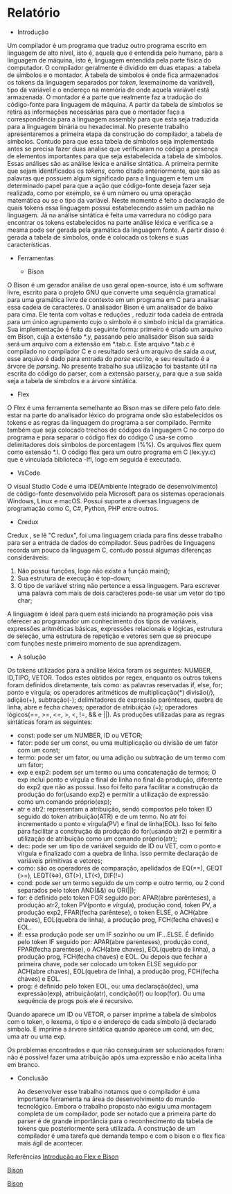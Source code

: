 # **Relatório**
 
- Introdução
 
Um compilador é um programa que traduz outro programa escrito em linguagem de alto nível, isto é, aquela que é entendida pelo humano, para a linguagem de máquina, isto é, linguagem entendida pela parte física do computador. O compilador geralmente é dividido em duas etapas: a tabela de símbolos e o montador.
A tabela de símbolos é onde fica armazenados os tokens da linguagem separados por *token*, lexema(nome da variável), tipo da variável e o endereço na memória de onde aquela variável está armazenada. O montador é a parte que realmente faz a tradução do código-fonte para linguagem de máquina. A partir da tabela de símbolos se retira as informações necessárias para que o montador faça a correspondência para a linguagem assembly para que esta seja traduzida para a linguagem binária ou hexadecimal. No presente trabalho apresentaremos a primeira etapa da construção do compilador, a tabela de símbolos.
Contudo para que essa tabela de símbolos seja implementada antes se precisa fazer duas analise que verificaram no código a presença de elementos importantes para que seja estabelecida a tabela de símbolos. Essas análises são as análise léxica e análise sintática. A primeira permite que  sejam identificados os *tokens*, como citado anteriormente, que são as palavras que possuem algum significado para a linguagem e tem um determinado papel para que a ação que código-fonte deseja fazer seja realizada, como por exemplo, se é um número ou uma operação matemática ou se o tipo da variável.
Neste momento é feito a declaração de quais tokens essa linguagem possui estabelecendo assim um padrão na linguagem. 
Já na análise sintática é feita uma varredura no código para encontrar os tokens estabelecidos na parte análise léxica e verifica se a mesma pode ser gerada pela gramática da linguagem fonte. A partir disso é gerada a tabela de símbolos, onde é colocada os tokens e suas características.
 
 
- Ferramentas
 
  - Bison
 
O Bison é um gerador análise de uso geral open-source, isto é um software livre, escrito para o projeto GNU que converte uma sequência gramatical para uma gramática livre de contexto em um programa em C para analisar essa cadeia de caracteres. O analisador Bison é um analisador de baixo para cima. Ele tenta com voltas e reduções , reduzir toda cadeia de entrada para um único agrupamento cujo o símbolo é o símbolo inicial da gramática.  
Sua implementação é feita da seguinte forma: primeiro é criado um arquivo em Bison, cuja a extensão *.y, passando pelo analisador Bison sua saída será um arquivo com a extensão em *.tab.c. Este arquivo *.tab.c é compilado no compilador C e o resultado será um arquivo de saída *a.out*, esse arquivo é dado para entrada do *parse* escrito, e seu resultado é a árvore de *parsing*. No presente trabalho sua utilização foi bastante útil na escrita do código do parser, com a extensão parser.y, para que a sua saída seja a tabela de simbolos e a árvore sintática.
 
  - Flex
 
 
 O Flex é uma ferramenta semelhante ao Bison mas se difere pelo fato dele estar na parte do analisador léxico do programa onde são estabelecidos os tokens e as regras da linguagem do programa a ser compilado. Permite também que seja colocado trechos de códigos da linguagem C no corpo do programa e para separar o código flex do código C usa-se como delimitadores dois símbolos de porcentagem (%%). Os arquivos flex quem como extensão *.l. O código flex gera um outro programa em C (lex.yy.c) que é vinculada biblioteca -lfl, logo em seguida é executado.
 
  - VsCode
 
O visual Studio Code é uma IDE(Ambiente Integrado de desenvolvimento) de código-fonte desenvolvido pela Microsoft para os sistemas operacionais Windows, Linux e macOS. Possui suporte a diversas linguagens de programação como C, C#, Python, PHP entre outros.
 
 - Credux
 
Credux , se lê "C redux", foi uma linguagem criada para fins desse trabalho para ser a entrada de dados do compilador. Seus padrões de linguagens recorda um pouco da linguagem C, contudo possui algumas diferenças consideráveis:
  1. Não possui funções, logo não existe a função main();
  2. Sua estrutura de execução é top-down;
  3. O tipo de variável string não pertence a essa linguagem. Para escrever uma palavra com mais de dois caracteres pode-se usar um vetor do tipo char;
 
 
A linguagem é ideal para quem está iniciando na programação pois visa oferecer ao programador um conhecimento dos tipos de variáveis, expressões aritméticas básicas, expressões relacionais e lógicas, estrutura de seleção, uma estrutura de repetição e vetores sem que se preocupe com funções neste primeiro momento de sua aprendizagem.
 
 
- A solução


Os tokens utilizados para a análise léxica foram os seguintes: NUMBER, ID,TIPO, VETOR. Todos estes obtidos por regex, enquanto os outros tokens foram definidos diretamente, tais como: as palavras reservadas if, else, for; ponto e vírgula; os operadores aritméticos de multiplicação(*) divisão(/), adição(+), subtração(-); delimitadores de expressão parênteses, quebra de linha, abre e fecha chaves; operador de atribuição (=); operadores lógicos(==, >=, <=, >, <, !=, && e ||).
As produções utilizadas para as regras sintáticas foram as seguintes: 
  - const: pode ser um NUMBER, ID ou VETOR;
  - fator: pode ser um const, ou uma multiplicação ou divisão de um fator com um const;
  - termo: pode ser um fator, ou uma adição ou subtração de um termo com um fator;
  - exp e exp2: podem ser um termo ou uma concatenação de termos; O exp inclui ponto e vírgula e final de linha no final da produção, diferente do exp2 que não as possui. Isso foi feito para facilitar a construção da produção do for(usando exp2) e permitir a utilização de expressão como um comando próprio(exp);
   - atr e atr2: representam a atribuição, sendo compostos pelo token ID seguido do token atribuição(ATR) e de um termo. No atr foi incrementado o ponto e vírgula(PV) e final de linha(EOL). Isso foi feito para facilitar a construção da produção do for(usando atr2) e permitir a utilização de atribuição como um comando próprio(atr);
   - dec: pode ser um tipo de variável seguido de ID ou VET, com o ponto e vírgula e finalizado com a quebra de linha. Isso permite declaração de variáveis primitivas e vetores;
   - como: são os operadores de comparação, apelidados de EQ(==), GEQT (>=), LEQT(<=>), GT(>), LT(<), DIF(!=)
   - cond: pode ser um termo seguido de um comp e outro termo, ou 2 cond separados pelo token AND(&&) ou OR(||);
   - for: é definido pelo token FOR seguido por: APAR(abre parênteses), a produção atr2, token PV(ponto e vírgula), produção cond, token PV, a produção exp2, FPAR(fecha parêntese), o token ELSE, o ACH(abre chaves), EOL(quebra de linha), a produção prog, FCH(fecha chaves) e EOL. 
   - if: essa produção pode ser um IF sozinho ou um IF...ELSE. É definido pelo token IF seguido por: APAR(abre parenteses), produção cond,  FPAR(fecha parentese), o ACH(abre chaves), EOL(quebra de linha), a produção prog, FCH(fecha chaves) e EOL. Ou depois que fechar a primeira chave, pode ser colocado um token ELSE seguido por ACH(abre chaves), EOL(quebra de linha), a produção prog, FCH(fecha chaves) e EOL.
   - prog: é definido pelo token EOL, ou: uma declaração(dec), uma expressão(exp), atribuição(atr), condição(if) ou loop(for). Ou uma sequência de progs pois ele é recursivo. 
 
   Quando aparece um ID ou VETOR, o parser imprime a tabela de símbolos com o token, o lexema, o tipo e o endereço de cada símbolo já declarado símbolo. E imprime a árvore sintática quando aparece um cond, um dec, uma atr ou uma exp.  
 
   Os problemas encontrados e que não conseguiram ser solucionados foram: não é possível fazer uma atribuição após uma expressão e não aceita linha em branco.
 
- Conclusão
 
    Ao desenvolver esse trabalho notamos que o compilador é uma importante ferramenta na área do desenvolvimento do mundo tecnológico. Embora o trabalho proposto não exigiu uma montagem completa de um compilador, pode ser notado que a primeira parte do parser é de grande importância para o reconhecimento da tabela de tokens que posteriormente será utilizada. A construção de um compilador é uma tarefa que demanda tempo e com o bison e o flex fica mais ágil de acontecer. 
 
 
Referências
[Introdução ao Flex e Bison](https://www.oreilly.com/library/view/flex-bison/9780596805418/ch01.html)


[Bison](https://pt.wikipedia.org/wiki/GNU_bison)


[Bison](http://alumni.cs.ucr.edu/~lgao/teaching/bison.html)
